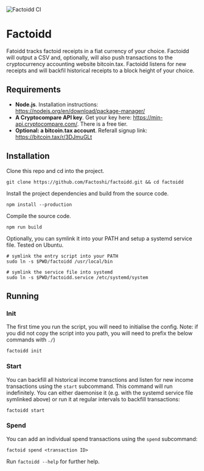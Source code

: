 ![Factoidd CI](https://github.com/Factoshi/factoidd/workflows/Factoidd%20CI/badge.svg)

# Factoidd

Fatoidd tracks factoid receipts in a fiat currency of your choice. Factoidd will output a CSV and, optionally, will also push transactions to the cryptocurrency accounting website bitcoin.tax. Factoidd listens for new receipts and will backfil historical receipts to a block height of your choice.

## Requirements

-   **Node.js**.
    Installation instructions: https://nodejs.org/en/download/package-manager/
-   **A Cryptocompare API key**. Get your key here: https://min-api.cryptocompare.com/. There is a free tier.
-   **Optional: a bitcoin.tax account**. Referall signup link: https://bitcoin.tax/r/3DJmuGLt

## Installation

Clone this repo and cd into the project.

```shell
git clone https://github.com/Factoshi/factoidd.git && cd factoidd
```

Install the project dependencies and build from the source code.

```shell
npm install --production
```

Compile the source code.

```shell
npm run build
```

Optionally, you can symlink it into your PATH and setup a systemd service file. Tested on Ubuntu.

```shell
# symlink the entry script into your PATH
sudo ln -s $PWD/factoidd /usr/local/bin

# symlink the service file into systemd
sudo ln -s $PWD/factoidd.service /etc/systemd/system
```

## Running

### Init

The first time you run the script, you will need to initialise the config. Note: if you did not copy the script into you path, you will need to prefix the below commands with `./`)

```
factoidd init
```

### Start

You can backfill all historical income transctions and listen for new income transactions using the `start` subcommand. This command will run indefinitely. You can either daemonise it (e.g. with the systemd service file symlinked above) or run it at regular intervals to backfill transactions:

```
factoidd start
```

### Spend

You can add an individual spend transactions using the `spend` subcommand:

```
factoid spend <transaction ID>
```

Run `factoidd --help` for further help.
